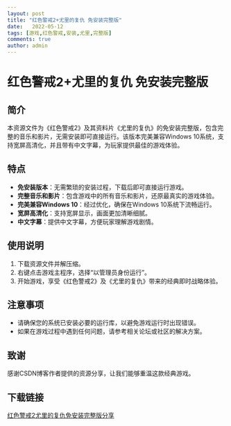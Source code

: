 ```yaml
---
layout: post
title: "红色警戒2+尤里的复仇 免安装完整版"
date:   2022-05-12
tags: [游戏,红色警戒,安装,尤里,完整版]
comments: true
author: admin
---
```

# 红色警戒2+尤里的复仇 免安装完整版

## 简介

本资源文件为《红色警戒2》及其资料片《尤里的复仇》的免安装完整版，包含完整的音乐和影片，无需安装即可直接运行。该版本完美兼容Windows 10系统，支持宽屏高清化，并且带有中文字幕，为玩家提供最佳的游戏体验。

## 特点

- **免安装版本**：无需繁琐的安装过程，下载后即可直接运行游戏。
- **完整音乐和影片**：包含游戏中的所有音乐和影片，还原最真实的游戏体验。
- **完美兼容Windows 10**：经过优化，确保在Windows 10系统下流畅运行。
- **宽屏高清化**：支持宽屏显示，画面更加清晰细腻。
- **中文字幕**：提供中文字幕，方便玩家理解游戏剧情。

## 使用说明

1. 下载资源文件并解压缩。
2. 右键点击游戏主程序，选择“以管理员身份运行”。
3. 开始游戏，享受《红色警戒2》及《尤里的复仇》带来的经典即时战略体验。

## 注意事项

- 请确保您的系统已安装必要的运行库，以避免游戏运行时出现错误。
- 如果在游戏过程中遇到任何问题，请参考相关论坛或社区的解决方案。

## 致谢

感谢CSDN博客作者提供的资源分享，让我们能够重温这款经典游戏。

## 下载链接

[红色警戒2尤里的复仇免安装完整版分享](https://pan.quark.cn/s/83ed4159d09c)